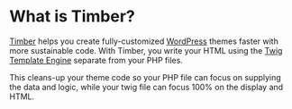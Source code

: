 # What is Timber?

[Timber](https://www.upstatement.com/timber/) helps you create fully-customized [WordPress](https://wordpress.org) themes faster with more sustainable code. With Timber, you write your HTML using the [Twig Template Engine](http://twig.sensiolabs.org/) separate from your PHP files.

This cleans-up your theme code so your PHP file can focus on supplying the data and logic, while your twig file can focus 100% on the display and HTML.
